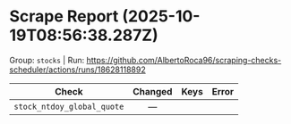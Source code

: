 # Scrape Report (2025-10-19T08:56:38.287Z)

Group: `stocks`  |  Run: https://github.com/AlbertoRoca96/scraping-checks-scheduler/actions/runs/18628118892

| Check | Changed | Keys | Error |
|---|:---:|:--|:--|
| `stock_ntdoy_global_quote` | — |  |  |

